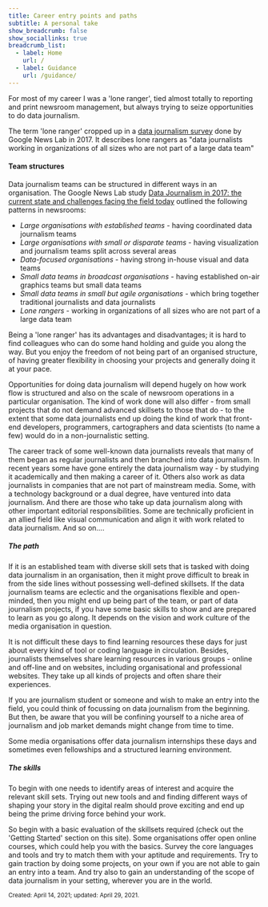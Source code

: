 ```yaml
---
title: Career entry points and paths
subtitle: A personal take
show_breadcrumb: false
show_sociallinks: true 
breadcrumb_list:
  - label: Home
    url: /
  - label: Guidance
    url: /guidance/
---
```


For most of my career I was a 'lone ranger', tied almost totally to reporting and print newsroom management, but always trying to seize opportunities to do data journalism. 

The term 'lone ranger' cropped up in a [data journalism survey](https://blog.google/outreach-initiatives/google-news-initiative/data-journalism-2017/) done by Google News Lab in 2017. It describes lone rangers as "data journalists working in organizations of all sizes who are not part of a
large data team"

<div class="col-lg-6 right">
	<div class="bs-component">
		<div class="card mb-3 emb">
			<h4 class="card-header">Team structures</h4>
			<div class="card-body">
				<p class="card-text">Data journalism teams can be structured in different ways in an organisation. The Google News Lab study <a href="https://blog.google/outreach-initiatives/google-news-initiative/data-journalism-2017/" class="card-link">Data Journalism in 2017: the current state and challenges facing the field today</a> outlined the following patterns in newsrooms:</p>
			</div>
			<ul class="list-group list-group-flush">
				<li class="list-group-item"><em>Large organisations with established teams</em> - having coordinated data journalism teams</li>
				<li class="list-group-item"><em>Large organisations with small or disparate teams</em> - having visualization and journalism teams split across several areas </li>
				<li class="list-group-item"><em>Data-focused organisations</em> - having strong in-house visual and data teams</li>
				<li class="list-group-item"><em>Small data teams in broadcast organisations</em> - having established on-air graphics teams but small data teams</li>
				<li class="list-group-item"><em>Small data teams in small but agile organisations</em> - which bring together traditional journalists and data journalists</li>
				<li class="list-group-item"><em>Lone rangers</em> - working in organizations of all sizes who are not part of a large data team</li>
			</ul>
		</div>
	</div>
</div>

Being a 'lone ranger' has its advantages and disadvantages; it is hard to find colleagues who can do some hand holding and guide you along the way. But you enjoy the freedom of not being part of an organised structure, of having greater flexibility in choosing your projects and generally doing it at your pace.

Opportunities for doing data journalism will depend hugely on how work flow is structured and also on the scale of newsroom operations in a particular organisation. The kind of work done will also differ - from small projects that do not demand advanced skillsets to those that do - to the extent that some data journalists end up doing the kind of work that front-end developers, programmers, cartographers and data scientists (to name a few) would do in a non-journalistic setting.

The career track of some well-known data journalists reveals that many of them began as regular journalists and then branched into data journalism. In recent years some have gone entirely the data journalism way - by studying it academically and then making a career of it. Others also work as data journalists in companies that are not part of mainstream media. Some, with a technology background or a dual degree, have ventured into data journalism. And there are those who take up data journalism along with other important editorial responsibilities. Some are technically proficient in an allied field like visual communication and align it with work related to data journalism. And so on....

<h5>The path</h5>      
If it is an established team with diverse skill sets that is tasked with doing data journalism in an organisation, then it might prove difficult to break in from the side lines without possessing well-defined skillsets. If the data journalism teams are eclectic and the organisations flexible and open-minded, then you might end up being part of the team, or part of data journalism projects, if you have some basic skills to show and are prepared to learn as you go along. It depends on the vision and work culture of the media organisation in question.  

It is not difficult these days to find learning resources these days for just about every kind of tool or coding language in circulation. Besides, journalists themselves share learning resources in various groups - online and off-line and on websites, including organisational and professional websites. They take up all kinds of projects and often share their experiences.

If you are journalism student or someone and wish to make an entry into the field, you could think of focussing on data journalism from the beginning. But then, be aware that you will be confining yourself to a niche area of journalism and job market demands might change from time to time. 

Some media organisations offer data journalism internships these days and sometimes even fellowships and a structured learning environment.

<h5>The skills</h5>
To begin with one needs to identify areas of interest and acquire the relevant skill sets. Trying out new tools and and finding different ways of shaping your story in the digital realm should prove exciting and end up being the prime driving force behind your work. 

So begin with a basic evaluation of the skillsets required (check out the 'Getting Started' section on this site). Some organisations offer open online courses, which could help you with the basics. Survey the core languages and tools and try to match them with your aptitude and requirements. Try to gain traction by doing some projects, on your own if you are not able to gain an entry into a team. And try also to gain an understanding of the scope of data journalism in your setting, wherever you are in the world.
 
<small>Created: April 14, 2021; updated: April 29, 2021.</small>
 
